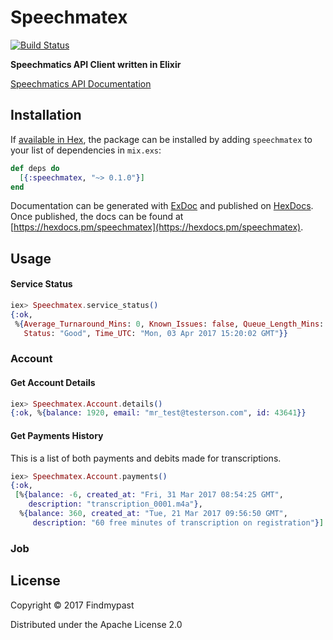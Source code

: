 # Speechmatex

[![Build Status](https://travis-ci.org/findmypast-oss/speechmatex.svg?branch=master)](https://travis-ci.org/findmypast-oss/speechmatex)

**Speechmatics API Client written in Elixir**

[Speechmatics API Documentation](https://app.speechmatics.com/api-details)

## Installation

If [available in Hex](https://hex.pm/docs/publish), the package can be installed
by adding `speechmatex` to your list of dependencies in `mix.exs`:

```elixir
def deps do
  [{:speechmatex, "~> 0.1.0"}]
end
```

Documentation can be generated with [ExDoc](https://github.com/elixir-lang/ex_doc)
and published on [HexDocs](https://hexdocs.pm). Once published, the docs can
be found at [https://hexdocs.pm/speechmatex](https://hexdocs.pm/speechmatex).

## Usage

#### Service Status

```elixir
iex> Speechmatex.service_status()
{:ok,
 %{Average_Turnaround_Mins: 0, Known_Issues: false, Queue_Length_Mins: 0,
   Status: "Good", Time_UTC: "Mon, 03 Apr 2017 15:20:02 GMT"}}
```

### Account

#### Get Account Details

```elixir
iex> Speechmatex.Account.details()
{:ok, %{balance: 1920, email: "mr_test@testerson.com", id: 43641}}
```

#### Get Payments History

This is a list of both payments and debits made for transcriptions.

```elixir
iex> Speechmatex.Account.payments()
{:ok,
 [%{balance: -6, created_at: "Fri, 31 Mar 2017 08:54:25 GMT",
    description: "transcription_0001.m4a"},
  %{balance: 360, created_at: "Tue, 21 Mar 2017 09:56:50 GMT",
     description: "60 free minutes of transcription on registration"}]
```

### Job

## License

Copyright © 2017 Findmypast

Distributed under the Apache License 2.0

